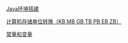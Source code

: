 [Java环境搭建](https://blog.csdn.net/qq_35427589/article/details/121789261)

[计算机存储单位转换（KB MB GB TB PB EB ZB）](https://blog.csdn.net/qq_35427589/article/details/121789421)

[常量和变量](https://blog.csdn.net/qq_35427589/article/details/124096741)

